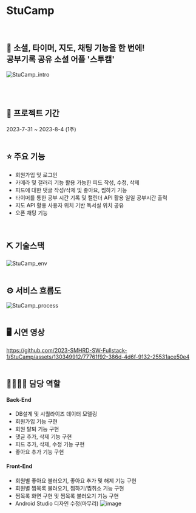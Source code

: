 # StuCamp
<br>

## 👀 소셜, 타이머, 지도, 채팅 기능을 한 번에! <br>공부기록 공유 소셜 어플 '스투캠'
![StuCamp_intro](https://github.com/2023-SMHRD-SW-Fullstack-1/StuCamp/assets/130349912/229f9b1e-f114-4c86-9500-becffb642e5e)

<br>
<br>

## 📅 프로젝트 기간
2023-7-31 ~ 2023-8-4 (1주)
<br>
<br>

## ⭐ 주요 기능
* 회원가입 및 로그인
* 카메라 및 갤러리 기능 활용 가능한 피드 작성, 수정, 삭제
* 피드에 대한 댓글 작성/삭제 및 좋아요, 찜하기 기능
* 타이머를 통한 공부 시간 기록 및 캘린더 API 활용 일일 공부시간 출력
* 지도 API 활용 사용자 위치 기반 독서실 위치 공유 
* 오픈 채팅 기능
<br>

## ⛏ 기술스택
![StuCamp_env](https://github.com/2023-SMHRD-SW-Fullstack-1/StuCamp/assets/130349912/707e3486-073c-4bdd-a206-1a409273faa5)
<br>
<br>

## ⚙ 서비스 흐름도
![StuCamp_process](https://github.com/2023-SMHRD-SW-Fullstack-1/StuCamp/assets/130349912/e6fab11f-e0a9-4e5b-86bd-626accb0b76c)
<br>
<br>

## 🖥 시연 영상
https://github.com/2023-SMHRD-SW-Fullstack-1/StuCamp/assets/130349912/77761f92-386d-4d6f-9132-25531ace50e4
<br>
<br>

## 👨‍👩‍👦‍👦 담당 역할
#### Back-End
- DB설계 및 시퀄라이즈 데이터 모델링
- 회원가입 기능 구현
- 회원 탈퇴 기능 구현
- 댓글 추가, 삭제 기능 구현
- 피드 추가, 삭제, 수정 기능 구현
- 좋아요 추가 기능 구현

#### Front-End
- 회원별 좋아요 불러오기, 좋아요 추가 및 해제 기능 구현
- 회원별 찜목록 불러오기, 찜하기/찜취소 기능 구현
- 찜목록 화면 구현 및 찜목록 불러오기 기능 구현
- Android Studio 디자인 수정(마무리)
![image](https://github.com/sin6338ki/StuCamp/assets/130349912/1570a9a9-7d8f-4649-9c4f-d1703d6e37ac)

